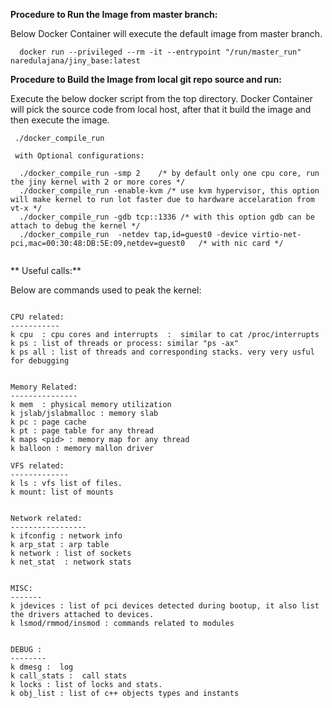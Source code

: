 

**Procedure to Run the Image from master branch:**

Below Docker Container will execute the default image from master branch. 

```
  docker run --privileged --rm -it --entrypoint "/run/master_run"  naredulajana/jiny_base:latest

```

**Procedure to Build the Image from local git repo source and run:**

 
Execute the below docker script from the top directory. Docker Container will pick the source code from  local host, after that it build the image and then execute the image.

``` 
 ./docker_compile_run
 
 with Optional configurations: 
 
  ./docker_compile_run -smp 2    /* by default only one cpu core, run the jiny kernel with 2 or more cores */
  ./docker_compile_run -enable-kvm /* use kvm hypervisor, this option will make kernel to run lot faster due to hardware accelaration from vt-x */
  ./docker_compile_run -gdb tcp::1336 /* with this option gdb can be attach to debug the kernel */
  ./docker_compile_run  -netdev tap,id=guest0 -device virtio-net-pci,mac=00:30:48:DB:5E:09,netdev=guest0   /* with nic card */
 

```



** Useful calls:**


Below are commands used to peak the kernel:

```

CPU related:
-----------
k cpu  : cpu cores and interrupts  :  similar to cat /proc/interrupts
k ps : list of threads or process: similar "ps -ax"
k ps all : list of threads and corresponding stacks. very very usful for debugging


Memory Related:
---------------
k mem  : physical memory utilization 
k jslab/jslabmalloc : memory slab
k pc : page cache
k pt : page table for any thread
k maps <pid> : memory map for any thread
k balloon : memory mallon driver

VFS related:
-------------
k ls : vfs list of files.
k mount: list of mounts


Network related:
-----------------
k ifconfig : network info
k arp_stat : arp table
k network : list of sockets
k net_stat  : network stats


MISC:
-------
k jdevices : list of pci devices detected during bootup, it also list the drivers attached to devices.
k lsmod/rmmod/insmod : commands related to modules 


DEBUG :
--------
k dmesg :  log 
k call_stats :  call stats
k locks : list of locks and stats.
k obj_list : list of c++ objects types and instants


```
